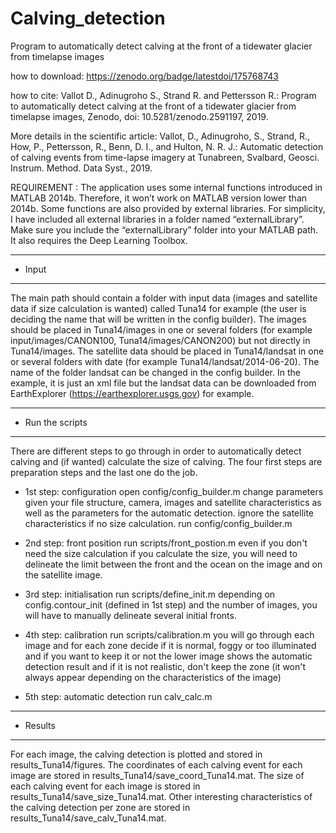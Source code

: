 # Calving_detection
Program to automatically detect calving at the front of a tidewater glacier from timelapse images

how to download: 
https://zenodo.org/badge/latestdoi/175768743

how to cite: 
Vallot D.,  Adinugroho S., Strand R. and Pettersson R.: Program to automatically detect calving at the front of a tidewater glacier from timelapse images, Zenodo, doi: 10.5281/zenodo.2591197, 2019.

More details in the scientific article:
Vallot, D., Adinugroho, S., Strand, R., How, P., Pettersson, R., Benn, D. I., and Hulton, N. R. J.: Automatic detection of calving events from time-lapse imagery at Tunabreen, Svalbard, Geosci. Instrum. Method. Data Syst., 2019. 

REQUIREMENT : 
The application uses some internal functions introduced in MATLAB 2014b. Therefore, it won’t work on MATLAB version lower than 2014b. 
Some functions are also provided by external libraries. For simplicity, I have included all external libraries in a folder named “externalLibrary”. Make sure you include the “externalLibrary” folder into your MATLAB path. It also requires the Deep Learning Toolbox.


*******************
* Input           
*******************
The main path should contain a folder with input data (images and satellite data if size calculation is wanted) called Tuna14 for example (the user is deciding the name that will be written in the config builder).
The images should be placed in Tuna14/images in one or several folders (for example input/images/CANON100, Tuna14/images/CANON200) but not directly in Tuna14/images.
The satellite data should be placed in Tuna14/landsat in one or several folders with date (for example Tuna14/landsat/2014-06-20). The name of the folder landsat can be changed in the config builder. In the example, it is just an xml file but the landsat data can be downloaded from EarthExplorer (https://earthexplorer.usgs.gov) for example.

*******************
* Run the scripts 
*******************
There are different steps to go through in order to automatically detect calving and (if wanted) calculate the size of calving. The four first steps are preparation steps and the last one do the job.
- 1st step: configuration
  open config/config_builder.m
  change parameters given your file structure, camera, images and satellite characteristics as well as the parameters for the automatic detection.
  ignore the satellite characteristics if no size calculation.
  run config/config_builder.m

- 2nd step: front position
  run scripts/front_postion.m even if you don't need the size calculation
  if you calculate the size, you will need to delineate the limit between the front and the ocean on the image and on the satellite image.

- 3rd step: initialisation
  run scripts/define_init.m
  depending on config.contour_init (defined in 1st step) and the number of images, you will have to manually delineate several initial fronts.

- 4th step: calibration
  run scripts/calibration.m
  you will go through each image and for each zone decide if it is normal, foggy or too illuminated and if you want to keep it or not
  the lower image shows the automatic detection result and if it is not realistic, don't keep the zone (it won't always appear depending on the characteristics of the image)

- 5th step: automatic detection
  run calv_calc.m

*******************
* Results         
*******************
For each image, the calving detection is plotted and stored in results_Tuna14/figures.
The coordinates of each calving event for each image are stored in results_Tuna14/save_coord_Tuna14.mat.
The size of each calving event for each image is stored in results_Tuna14/save_size_Tuna14.mat.
Other interesting characteristics of the calving detection per zone are stored in results_Tuna14/save_calv_Tuna14.mat.

